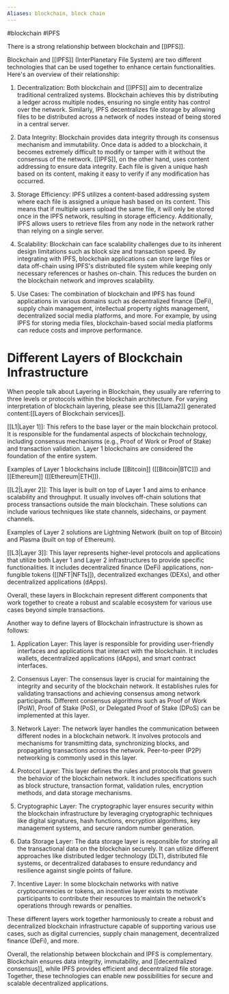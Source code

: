 ```yaml
---
Aliases: blockchain, block chain
---
```

#blockchain #IPFS


There is a strong relationship between blockchain and [[IPFS]].

Blockchain and [[IPFS]] (InterPlanetary File System) are two different technologies that can be used together to enhance certain functionalities. Here's an overview of their relationship:

1. Decentralization: Both blockchain and [[IPFS]] aim to decentralize traditional centralized systems. Blockchain achieves this by distributing a ledger across multiple nodes, ensuring no single entity has control over the network. Similarly, IPFS decentralizes file storage by allowing files to be distributed across a network of nodes instead of being stored in a central server.

2. Data Integrity: Blockchain provides data integrity through its consensus mechanism and immutability. Once data is added to a blockchain, it becomes extremely difficult to modify or tamper with it without the consensus of the network. [[IPFS]], on the other hand, uses content addressing to ensure data integrity. Each file is given a unique hash based on its content, making it easy to verify if any modification has occurred.

3. Storage Efficiency: IPFS utilizes a content-based addressing system where each file is assigned a unique hash based on its content. This means that if multiple users upload the same file, it will only be stored once in the IPFS network, resulting in storage efficiency. Additionally, IPFS allows users to retrieve files from any node in the network rather than relying on a single server.

4. Scalability: Blockchain can face scalability challenges due to its inherent design limitations such as block size and transaction speed. By integrating with IPFS, blockchain applications can store large files or data off-chain using IPFS's distributed file system while keeping only necessary references or hashes on-chain. This reduces the burden on the blockchain network and improves scalability.

5. Use Cases: The combination of blockchain and IPFS has found applications in various domains such as decentralized finance (DeFi), supply chain management, intellectual property rights management, decentralized social media platforms, and more. For example, by using IPFS for storing media files, blockchain-based social media platforms can reduce costs and improve performance.
# Different Layers of Blockchain Infrastructure

When people talk about Layering in Blockchain, they usually are referring to three levels or protocols within the blockchain architecture. For varying interpretation of blockchain layering, please see this [[Llama2]] generated content:[[Layers of Blockchain services]].

[[L1|Layer 1]]: This refers to the base layer or the main blockchain protocol. It is responsible for the fundamental aspects of blockchain technology, including consensus mechanisms (e.g., Proof of Work or Proof of Stake) and transaction validation. Layer 1 blockchains are considered the foundation of the entire system.

Examples of Layer 1 blockchains include [[Bitcoin]] ([[Bitcoin|BTC]]) and [[Ethereum]] ([[Ethereum|ETH]]).

[[L2|Layer 2]]: This layer is built on top of Layer 1 and aims to enhance scalability and throughput. It usually involves off-chain solutions that process transactions outside the main blockchain. These solutions can include various techniques like state channels, sidechains, or payment channels.

Examples of Layer 2 solutions are Lightning Network (built on top of Bitcoin) and Plasma (built on top of Ethereum).

[[L3|Layer 3]]: This layer represents higher-level protocols and applications that utilize both Layer 1 and Layer 2 infrastructures to provide specific functionalities. It includes decentralized finance (DeFi) applications, non-fungible tokens ([[NFT|NFTs]]), decentralized exchanges (DEXs), and other decentralized applications (dApps).

Overall, these layers in Blockchain represent different components that work together to create a robust and scalable ecosystem for various use cases beyond simple transactions.

Another way to define layers of Blockchain infrastructure is shown as follows:

1. Application Layer: This layer is responsible for providing user-friendly interfaces and applications that interact with the blockchain. It includes wallets, decentralized applications (dApps), and smart contract interfaces.

2. Consensus Layer: The consensus layer is crucial for maintaining the integrity and security of the blockchain network. It establishes rules for validating transactions and achieving consensus among network participants. Different consensus algorithms such as Proof of Work (PoW), Proof of Stake (PoS), or Delegated Proof of Stake (DPoS) can be implemented at this layer.

3. Network Layer: The network layer handles the communication between different nodes in a blockchain network. It involves protocols and mechanisms for transmitting data, synchronizing blocks, and propagating transactions across the network. Peer-to-peer (P2P) networking is commonly used in this layer.

4. Protocol Layer: This layer defines the rules and protocols that govern the behavior of the blockchain network. It includes specifications such as block structure, transaction format, validation rules, encryption methods, and data storage mechanisms.

5. Cryptographic Layer: The cryptographic layer ensures security within the blockchain infrastructure by leveraging cryptographic techniques like digital signatures, hash functions, encryption algorithms, key management systems, and secure random number generation.

6. Data Storage Layer: The data storage layer is responsible for storing all the transactional data on the blockchain securely. It can utilize different approaches like distributed ledger technology (DLT), distributed file systems, or decentralized databases to ensure redundancy and resilience against single points of failure.

7. Incentive Layer: In some blockchain networks with native cryptocurrencies or tokens, an incentive layer exists to motivate participants to contribute their resources to maintain the network's operations through rewards or penalties.

These different layers work together harmoniously to create a robust and decentralized blockchain infrastructure capable of supporting various use cases, such as digital currencies, supply chain management, decentralized finance (DeFi), and more.

Overall, the relationship between blockchain and IPFS is complementary. Blockchain ensures data integrity, immutability, and [[decentralized consensus]], while IPFS provides efficient and decentralized file storage. Together, these technologies can enable new possibilities for secure and scalable decentralized applications.
